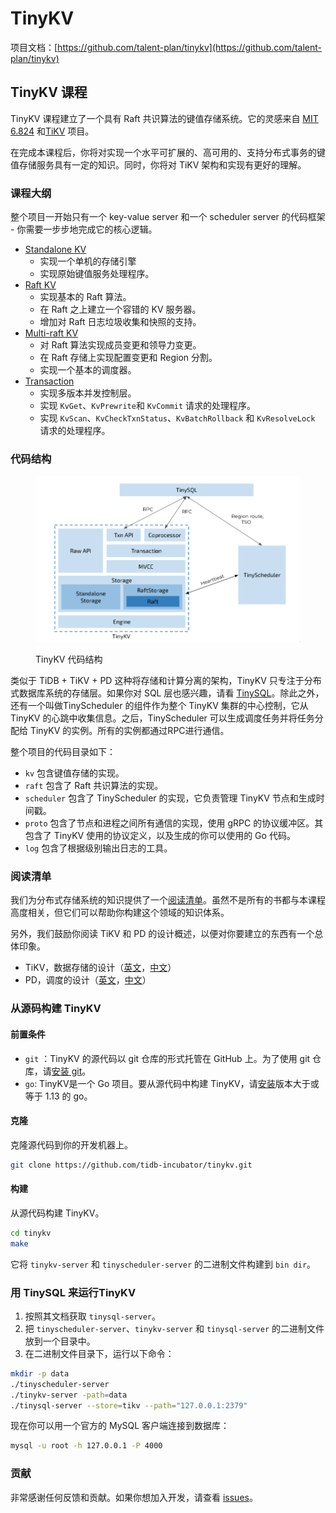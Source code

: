 # TinyKV

项目文档：[https://github.com/talent-plan/tinykv](https://github.com/talent-plan/tinykv)

## TinyKV 课程

TinyKV 课程建立了一个具有 Raft 共识算法的键值存储系统。它的灵感来自 [MIT 6.824](https://pdos.csail.mit.edu/6.824/) 和[TiKV](https://github.com/tikv/tikv) 项目。

在完成本课程后，你将对实现一个水平可扩展的、高可用的、支持分布式事务的键值存储服务具有一定的知识。同时，你将对 TiKV 架构和实现有更好的理解。

### 课程大纲

整个项目一开始只有一个 key-value server 和一个 scheduler server 的代码框架 - 你需要一步步地完成它的核心逻辑。

* [Standalone KV](https://github.com/talent-plan/tinykv/blob/course/doc/project1-StandaloneKV.md)
  * 实现一个单机的存储引擎
  * 实现原始键值服务处理程序。
* [Raft KV](https://github.com/talent-plan/tinykv/blob/course/doc/project2-RaftKV.md)
  * 实现基本的 Raft 算法。&#x20;
  * 在 Raft 之上建立一个容错的 KV 服务器。
  * 增加对 Raft 日志垃圾收集和快照的支持。
* [Multi-raft KV](https://github.com/talent-plan/tinykv/blob/course/doc/project3-MultiRaftKV.md)
  * 对 Raft 算法实现成员变更和领导力变更。
  * 在 Raft 存储上实现配置变更和 Region 分割。
  * 实现一个基本的调度器。
* [Transaction](https://github.com/talent-plan/tinykv/blob/course/doc/project4-Transaction.md)
  * 实现多版本并发控制层。
  * 实现 `KvGet`、`KvPrewrite`和 `KvCommit` 请求的处理程序。
  * 实现 `KvScan`、`KvCheckTxnStatus`、`KvBatchRollback` 和 `KvResolveLock` 请求的处理程序。

### 代码结构

<figure><img src="../../.gitbook/assets/image (3).png" alt=""><figcaption><p>TinyKV 代码结构</p></figcaption></figure>

类似于 TiDB + TiKV + PD 这种将存储和计算分离的架构，TinyKV 只专注于分布式数据库系统的存储层。如果你对 SQL 层也感兴趣，请看  [TinySQL](https://github.com/tidb-incubator/tinysql)。除此之外，还有一个叫做TinyScheduler 的组件作为整个 TinyKV 集群的中心控制，它从 TinyKV 的心跳中收集信息。之后，TinyScheduler 可以生成调度任务并将任务分配给 TinyKV 的实例。所有的实例都通过RPC进行通信。

整个项目的代码目录如下：

* `kv` 包含键值存储的实现。&#x20;
* `raft` 包含了 Raft 共识算法的实现。&#x20;
* `scheduler` 包含了 TinyScheduler 的实现，它负责管理 TinyKV 节点和生成时间戳。&#x20;
* `proto` 包含了节点和进程之间所有通信的实现，使用 gRPC 的协议缓冲区。其包含了 TinyKV 使用的协议定义，以及生成的你可以使用的 Go 代码。&#x20;
* `log` 包含了根据级别输出日志的工具。

### 阅读清单

我们为分布式存储系统的知识提供了一个[阅读清单](https://github.com/talent-plan/tinykv/blob/course/doc/reading\_list.md)。虽然不是所有的书都与本课程高度相关，但它们可以帮助你构建这个领域的知识体系。

另外，我们鼓励你阅读 TiKV 和 PD 的设计概述，以便对你要建立的东西有一个总体印象。

* TiKV，数据存储的设计（[英文](https://en.pingcap.com/blog/tidb-internal-data-storage)，[中文](https://pingcap.com/zh/blog/tidb-internal-1)）
* PD，调度的设计（[英文](https://en.pingcap.com/blog/tidb-internal-scheduling)，[中文](https://pingcap.com/zh/blog/tidb-internal-3)）

### 从源码构建 TinyKV

#### 前置条件

* `git` ：TinyKV 的源代码以 git 仓库的形式托管在 GitHub 上。为了使用 git 仓库，请[安装 git](https://git-scm.com/downloads)。
* `go`: TinyKV是一个 Go 项目。要从源代码中构建 TinyKV，请[安装](https://golang.org/doc/install)版本大于或等于 1.13 的 go。

#### 克隆

克隆源代码到你的开发机器上。

```bash
git clone https://github.com/tidb-incubator/tinykv.git
```

#### 构建

从源代码构建 TinyKV。

```bash
cd tinykv
make
```

它将 `tinykv-server` 和 `tinyscheduler-server` 的二进制文件构建到 `bin dir`。

### 用 TinySQL 来运行TinyKV

1. 按照其文档获取 `tinysql-server`。&#x20;
2. 把 `tinyscheduler-server`、`tinykv-server` 和 `tinysql-server` 的二进制文件放到一个目录中。&#x20;
3. 在二进制文件目录下，运行以下命令：

```bash
mkdir -p data
./tinyscheduler-server
./tinykv-server -path=data
./tinysql-server --store=tikv --path="127.0.0.1:2379"
```

现在你可以用一个官方的 MySQL 客户端连接到数据库：

```bash
mysql -u root -h 127.0.0.1 -P 4000
```

### 贡献

非常感谢任何反馈和贡献。如果你想加入开发，请查看 [issues](https://github.com/tidb-incubator/tinykv/issues)。

